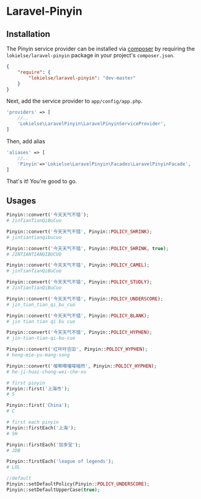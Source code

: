 Laravel-Pinyin
==========

## Installation

The Pinyin service provider can be installed via [composer](http://getcomposer.org) by requiring the `lokielse/laravel-pinyin` package in your project's `composer.json`.

```json
{
    "require": {
        "lokielse/laravel-pinyin": "dev-master"
    }
}
```

Next, add the service provider to `app/config/app.php`.

```php
'providers' => [
    //..
    'Lokielse\LaravelPinyin\LaravelPinyinServiceProvider',
]
```

Then, add alias
```php
'aliases' => [
    //..
    'Pinyin'=>'Lokielse\LaravelPinyin\Facades\LaravelPinyinFacade',
]

```

That's it! You're good to go.

## Usages
```php
Pinyin::convert('今天天气不错');
# JinTianTianQiBuCuo

Pinyin::convert('今天天气不错', Pinyin::POLICY_SHRINK);
# jintiantianqibucuo

Pinyin::convert('今天天气不错', Pinyin::POLICY_SHRINK, true);
# JINTIANTIANQIBUCUO

Pinyin::convert('今天天气不错', Pinyin::POLICY_CAMEL);
# jinTianTianQiBuCuo

Pinyin::convert('今天天气不错', Pinyin::POLICY_STUDLY);
# JinTianTianQiBuCuo

Pinyin::convert('今天天气不错', Pinyin::POLICY_UNDERSCORE);
# jin_tian_tian_qi_bu_cuo

Pinyin::convert('今天天气不错', Pinyin::POLICY_BLANK);
# jin tian tian qi bu cuo

Pinyin::convert('今天天气不错', Pinyin::POLICY_HYPHEN);
# jin-tian-tian-qi-bu-cuo

Pinyin::convert('叿吀吁吂吅', Pinyin::POLICY_HYPHEN);
# hong-mie-yu-mang-song

Pinyin::convert('喛喞喟喠喡喢喣', Pinyin::POLICY_HYPHEN);
# he-ji-huai-chong-wei-che-xu

# first pinyin
Pinyin::first('上海市');
# S

Pinyin::first('China');
# C

# first each pinyin
Pinyin::firstEach('上海');
# SH

Pinyin::firstEach('加多宝');
# JDB

Pinyin::firstEach('league of legends');
# LOL

//default
Pinyin::setDefaultPolicy(Pinyin::POLICY_UNDERSCORE);
Pinyin::setDefaultUpperCase(true);


```

